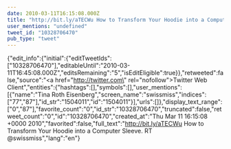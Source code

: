 ```yaml
---
date: 2010-03-11T16:15:08.000Z
title: "http://bit.ly/aTECWu How to Transform Your Hoodie into a Computer Sleeve. RT <a href='http://twitter.com/swissmiss'>@swissmiss</a>″"
user_mentions: "undefined"
tweet_id: "10328706470"
pub_type: "tweet"
---
```

{"edit_info":{"initial":{"editTweetIds":["10328706470"],"editableUntil":"2010-03-11T16:45:08.000Z","editsRemaining":"5","isEditEligible":true}},"retweeted":false,"source":"<a href=\"http://twitter.com\" rel=\"nofollow\">Twitter Web Client</a>","entities":{"hashtags":[],"symbols":[],"user_mentions":[{"name":"Tina Roth Eisenberg","screen_name":"swissmiss","indices":["77","87"],"id_str":"1504011","id":"1504011"}],"urls":[]},"display_text_range":["0","87"],"favorite_count":"0","id_str":"10328706470","truncated":false,"retweet_count":"0","id":"10328706470","created_at":"Thu Mar 11 16:15:08 +0000 2010","favorited":false,"full_text":"http://bit.ly/aTECWu How to Transform Your Hoodie into a Computer Sleeve. RT @swissmiss","lang":"en"}
